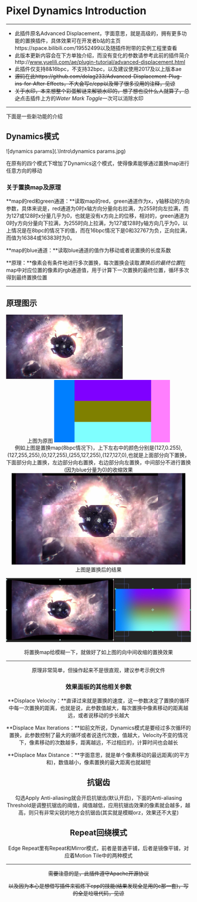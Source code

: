 

# Pixel Dynamics Introduction

---

+ 此插件原名Advanced Displacement，字面意思，就是高级的，拥有更多功能的置换插件，具体效果可在开发者b站的主页https://space.bilibili.com/19552499以及随插件附带的实例工程里查看
+ 此版本更新内容会在下方单独介绍，而没有变化的参数请参考此前的插件简介http://www.yuelili.com/ae/plugin-tutorial/advanced-displacement.html
+ 此插件仅支持8&16bpc，不支持32bpc，以及建议使用2017及以上版本ae
+ ~~源码在此https://github.com/dolag233/Advanced-Displacement-Plug-ins-for-After-Effects，不大会写c/cpp以及带了很多没用的注释，见谅~~
+ ~~关于水印，本来想整个彩蛋解谜来解锁水印的，想了想也没什么人就算了，总之~~点击插件上方的*Water Mark Toggle*一次可以消除水印

---

下面是一些新功能的介绍

## Dynamics模式

![dynamics params](.\Intro\dynamics params.jpg)

在原有的四个模式下增加了Dynamics这个模式，使得像素能够通过置换map进行任意方向的移动

### 关于置换map及原理

**map的red和green通道：**读取map的red，green通道作为x，y轴移动的方向参数，具体来说是，red通道为0时x轴方向分量向右拉满，为255时向左拉满，而为127或128时x分量几乎为0，也就是没有x方向上的位移，相对的，green通道为0时y方向分量向下拉满，为255时向上拉满，为127或128时y轴方向几乎为0，以上情况是在8bpc的情况下的值，而在16bpc情况下是0和32767为负，正向拉满，而值为16384或16383时为0。

**map的blue通道：**读取blue通道的值作为移动或者说置换的长度系数

**原理：**像素会有条件地进行多次置换，每次置换会读取*置换后的最终位置*在map中对应位置的像素的rgb通道值，用于计算下一次置换的最终位置，循环多次得到最终置换位置

---

## 原理图示

<img src=".\Intro\src.jpg" alt="src" style="zoom:33%;" />

<center>上图为原图



<img src=".\Intro\map1.jpg" style="zoom:33%;" />

<center>例如上图是置换map(8bpc情况下)，上下左右中的颜色分别是(127,0.255),(127,255,255),(0,127,255),(255,127,255),(127,127,0),也就是上面部分向下置换，下面部分向上置换，左边部分向右置换，右边部分向左置换，中间部分不进行置换(因为blue分量为0)的收缩效果



<img src=".\Intro\result1.jpg" alt="result1" style="zoom: 50%;" />

<center>上图是置换后的结果



![result2](.\Intro\result2.jpg)

<center>将置换map给模糊一下，就做好了如上图的向中间收缩的置换效果



---

原理非常简单，但操作起来不是很直观，建议参考示例文件

### 效果面板的其他相关参数

**Displace Velocity：**直译过来就是置换的速度，这一参数决定了置换的循环中每一次置换的距离，也就是说，此参数值越大，每次置换中像素移动的距离越远，或者说移动的步长越大

**Displace Max Iterations：**如前文所说，Dynamics模式是要经过多次循环的置换，此参数控制了最大的循环或者说迭代次数，值越大，Velocity不变的情况下，像素移动的次数越多，距离越远，不过相应的，计算时间也会越长

**Displace Max Distance：**字面意思，就是单个像素移动的最远距离(的平方和)，数值越小，像素置换的最大距离也就越短

## 抗锯齿

勾选Apply Anti-aliasing就会开启抗锯齿(默认开启)，下面的Anti-aliasing Threshold是调整抗锯齿的阈值，阈值越低，应用抗锯齿效果的像素就会越多，越高，则只有非常尖锐的地方会抗锯齿(其实就是模糊orz，效果还不大星)

## Repeat回绕模式

Edge Repeat里有Repeat和Mirror模式，前者是普通平铺，后者是镜像平铺，对应着Motion Tile中的两种模式

---

~~需要注意的是，此插件遵守Apache开源协议~~

~~以及因为本心是想借写插件来锻炼下cpp的技能(结果发现全是用的c那一套)，写的全是垃圾代码，见谅~~

